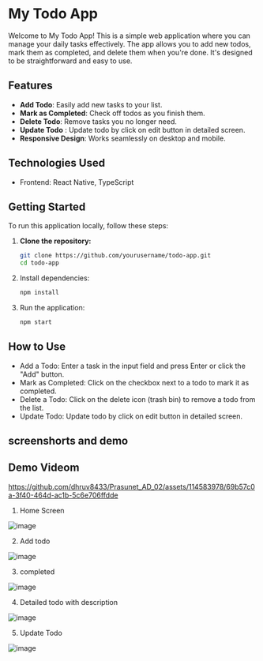# My Todo App

Welcome to My Todo App! This is a simple web application where you can manage your daily tasks effectively. The app allows you to add new todos, mark them as completed, and delete them when you're done. It's designed to be straightforward and easy to use.

## Features

- **Add Todo**: Easily add new tasks to your list.
- **Mark as Completed**: Check off todos as you finish them.
- **Delete Todo**: Remove tasks you no longer need.
- **Update Todo** : Update todo by click on edit button in detailed screen.
- **Responsive Design**: Works seamlessly on desktop and mobile.

## Technologies Used

- Frontend: React Native, TypeScript

## Getting Started

To run this application locally, follow these steps:

1. **Clone the repository:**

   ```bash
   git clone https://github.com/yourusername/todo-app.git
   cd todo-app

2. Install dependencies:
   ```bash
   npm install

3. Run the application:
   ```bash
   npm start


## How to Use
- Add a Todo: Enter a task in the input field and press Enter or click the "Add" button.
- Mark as Completed: Click on the checkbox next to a todo to mark it as completed.
- Delete a Todo: Click on the delete icon (trash bin) to remove a todo from the list.
- Update Todo:  Update todo by click on edit button in detailed screen.

## screenshorts and demo

## Demo Videom

https://github.com/dhruv8433/Prasunet_AD_02/assets/114583978/69b57c0a-3f40-464d-ac1b-5c6e706ffdde

1. Home Screen

![image](https://github.com/dhruv8433/Prasunet_AD_02/assets/114583978/f7a9a649-80aa-44d5-bd2b-93c7f58e9a96)

2. Add todo

![image](https://github.com/dhruv8433/Prasunet_AD_02/assets/114583978/3752f953-530b-4626-8134-977b3f78d1c6)

3. completed

![image](https://github.com/dhruv8433/Prasunet_AD_02/assets/114583978/d804b105-17cc-4ca5-936d-ad73e3544acf)

4. Detailed todo with description

![image](https://github.com/dhruv8433/Prasunet_AD_02/assets/114583978/17d8ccc5-86ab-43bb-ae45-8a7e5301fd9c)

5. Update Todo

![image](https://github.com/dhruv8433/Prasunet_AD_02/assets/114583978/c3a84dd2-9123-4b96-95f1-fe7d5c132045)



